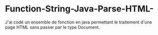 # Function-String-Java-Parse-HTML-
J'ai codé un ensemble de fonction en java permettant le traitement d'une page HTML sans passer par le type Document.
